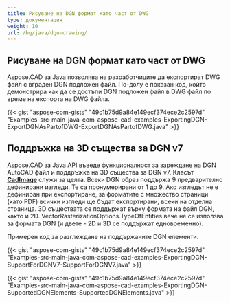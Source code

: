 ```yaml
---
title: Рисуване на DGN формат като част от DWG
type: документация
weight: 10
url: /bg/java/dgn-drawing/
---
```


## **Рисуване на DGN формат като част от DWG**

Aspose.CAD за Java позволява на разработчиците да експортират DWG файл с вграден DGN подложен файл. По-долу е показан код, който демонстрира как да се достъпи DGN подложен файл в DWG файл по време на експорта на DWG файла.

{{< gist "aspose-com-gists" "49c1b75d9a84e149ecf374ece2c2597d" "Examples-src-main-java-com-aspose-cad-examples-ExportingDGN-ExportDGNAsPartofDWG-ExportDGNAsPartofDWG.java" >}}

## **Поддръжка на 3D същества за DGN v7**

Aspose.CAD за Java API въведе функционалност за зареждане на DGN AutoCAD файл и поддръжка на 3D същества за DGN v7. Класът [**CadImage**](https://reference.aspose.com/cad/java/com.aspose.cad.fileformats.cad/CadImage) служи за целта. Всеки DGN образ поддържа 9 предварително дефинирани изгледи. Те са пронумерирани от 1 до 9. Ако изгледът не е дефиниран при експортиране, за форматите с множество страници (като PDF) всички изгледи ще бъдат експортирани, всеки на отделна страница. 3D съществата се поддържат върху формата на файл DGN, както и 2D.
VectorRasterizationOptions.TypeOfEntities вече не се използва за формата DGN (и двете - 2D и 3D се поддържат едновременно).

Примерен код за разглеждане на поддържаните DGN елементи.

{{< gist "aspose-com-gists" "49c1b75d9a84e149ecf374ece2c2597d" "Examples-src-main-java-com-aspose-cad-examples-ExportingDGN-SupportForDGNV7-SupportForDGNV7.java" >}}

{{< gist "aspose-com-gists" "49c1b75d9a84e149ecf374ece2c2597d" "Examples-src-main-java-com-aspose-cad-examples-ExportingDGN-SupportedDGNElements-SupportedDGNElements.java" >}}
